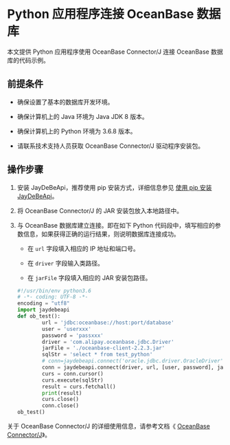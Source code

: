# Python 应用程序连接 OceanBase 数据库

本文提供 Python 应用程序使用 OceanBase Connector/J 连接 OceanBase 数据库的代码示例。

## 前提条件

* 确保设置了基本的数据库开发环境。

* 确保计算机上的 Java 环境为 Java JDK 8 版本。

* 确保计算机上的 Python 环境为 3.6.8 版本。

* 请联系技术支持人员获取 OceanBase Connector/J 驱动程序安装包。

## 操作步骤

1. 安装 JayDeBeApi，推荐使用 pip 安装方式，详细信息参见 [使用 pip 安装 JayDeBeApi](https://pypi.org/project/JayDeBeApi/)。

2. 将 OceanBase Connector/J 的 JAR 安装包放入本地路径中。

3. 与 OceanBase 数据库建立连接。即在如下 Python 代码段中，填写相应的参数信息，如果获得正确的运行结果，则说明数据库连接成功。

   * 在 `url` 字段填入相应的 IP 地址和端口号。

   * 在 `driver` 字段输入类路径。

   * 在 `jarFile` 字段填入相应的 JAR 安装包路径。

   ```py
   #!/usr/bin/env python3.6
   # -*- coding: UTF-8 -*-
   encoding = "utf8"
   import jaydebeapi
   def ob_test():   
           url = 'jdbc:oceanbase://host:port/database'
           user = 'userxxx'
           password = 'passxxx'
           driver = 'com.alipay.oceanbase.jdbc.Driver'
           jarFile = './oceanbase-client-2.2.3.jar'
           sqlStr = 'select * from test_python'  
           # conn=jaydebeapi.connect('oracle.jdbc.driver.OracleDriver','jdbc:oracle:thin:@10.0.0.0:1521/orcl',['hwf_model','hwf_model'],'E:/pycharm/lib/ojdbc14.jar')
           conn = jaydebeapi.connect(driver, url, [user, password], jarFile)
           curs = conn.cursor()
           curs.execute(sqlStr)
           result = curs.fetchall()
           print(result)
           curs.close()
           conn.close()
   ob_test()
   ```

关于 OceanBase Connector/J 的详细使用信息，请参考文档《 [OceanBase Connector/J](https://www.oceanbase.com/docs/enterprise/oceanbase-connector-j-cn)》。
